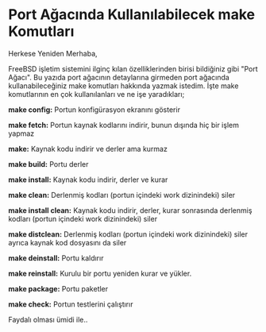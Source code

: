 # Port Ağacında Kullanılabilecek make Komutları

Herkese Yeniden Merhaba,

FreeBSD işletim sistemini ilginç kılan özelliklerinden birisi bildiğiniz gibi "Port Ağacı". Bu yazıda port ağacının detaylarına girmeden port ağacında kullanabileceğiniz make komutları hakkında yazmak istedim. İşte make komutlarının en çok kullanılanları ve ne işe yaradıkları;

**make config:** Portun konfigürasyon ekranını gösterir

**make fetch:** Portun kaynak kodlarını indirir, bunun dışında hiç bir işlem yapmaz

**make:** Kaynak kodu indirir ve derler ama kurmaz

**make build:** Portu derler

**make install:** Kaynak kodu indirir, derler ve kurar

**make clean:** Derlenmiş kodları (portun içindeki work dizinindeki) siler

**make install clean:** Kaynak kodu indirir, derler, kurar sonrasında derlenmiş kodları (portun içindeki work dizinindeki) siler

**make distclean:** Derlenmiş kodları (portun içindeki work dizinindeki) siler ayrıca kaynak kod dosyasını da siler

**make deinstall:** Portu kaldırır

**make reinstall:** Kurulu bir portu yeniden kurar ve yükler.

**make package:** Portu paketler

**make check:** Portun testlerini çalıştırır

Faydalı olması ümidi ile..
